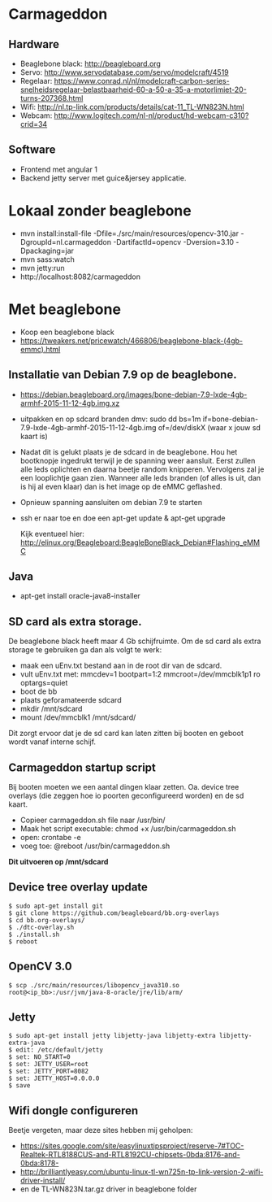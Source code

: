 # Carmageddon

## Hardware
- Beaglebone black: http://beagleboard.org
- Servo: http://www.servodatabase.com/servo/modelcraft/4519
- Regelaar: https://www.conrad.nl/nl/modelcraft-carbon-series-snelheidsregelaar-belastbaarheid-60-a-50-a-35-a-motorlimiet-20-turns-207368.html
- Wifi: http://nl.tp-link.com/products/details/cat-11_TL-WN823N.html
- Webcam: http://www.logitech.com/nl-nl/product/hd-webcam-c310?crid=34

## Software
- Frontend met angular 1
- Backend jetty server met guice&jersey applicatie.

# Lokaal zonder beaglebone
- mvn install:install-file -Dfile=./src/main/resources/opencv-310.jar -DgroupId=nl.carmageddon -DartifactId=opencv -Dversion=3.10 -Dpackaging=jar
- mvn sass:watch 
- mvn jetty:run
- http://localhost:8082/carmageddon


# Met beaglebone
- Koop een beaglebone black
- https://tweakers.net/pricewatch/466806/beaglebone-black-(4gb-emmc).html


## Installatie van Debian 7.9 op de beaglebone.
- https://debian.beagleboard.org/images/bone-debian-7.9-lxde-4gb-armhf-2015-11-12-4gb.img.xz
- uitpakken en op sdcard branden dmv: sudo dd bs=1m if=bone-debian-7.9-lxde-4gb-armhf-2015-11-12-4gb.img of=/dev/diskX (waar x jouw sd kaart is)
- Nadat dit is gelukt plaats je de sdcard in de beaglebone. Hou het bootknopje ingedrukt terwijl je de spanning weer aansluit. Eerst zullen alle leds oplichten en daarna beetje random knipperen. Vervolgens zal je een looplichtje gaan zien. Wanneer alle leds branden (of alles is uit, dan is hij al even klaar) dan is het image op de eMMC geflashed.
- Opnieuw spanning aansluiten om debian 7.9 te starten
- ssh er naar toe en doe een apt-get update & apt-get upgrade

  Kijk eventueel hier: http://elinux.org/Beagleboard:BeagleBoneBlack_Debian#Flashing_eMMC

## Java
- apt-get install oracle-java8-installer

## SD card als extra storage.
De beaglebone black heeft maar 4 Gb schijfruimte. Om de sd card als extra storage te gebruiken ga dan als volgt te werk:

- maak een uEnv.txt bestand aan in de root dir van de sdcard.
- vult uEnv.txt met:
    mmcdev=1
    bootpart=1:2
    mmcroot=/dev/mmcblk1p1 ro
    optargs=quiet
- boot de bb
- plaats geforamateerde sdcard
- mkdir /mnt/sdcard
- mount /dev/mmcblk1 /mnt/sdcard/
    
Dit zorgt ervoor dat je de sd card kan laten zitten bij booten en geboot wordt vanaf interne schijf.

## Carmageddon startup script
Bij booten moeten we een aantal dingen klaar zetten. Oa. device tree overlays (die zeggen hoe io poorten geconfigureerd worden) en de sd kaart.

- Copieer carmageddon.sh file naar /usr/bin/
- Maak het script executable: chmod +x /usr/bin/carmageddon.sh
- open: crontabe -e
- voeg toe: @reboot /usr/bin/carmageddon.sh

**Dit uitvoeren op /mnt/sdcard**
## Device tree overlay update
    $ sudo apt-get install git
    $ git clone https://github.com/beagleboard/bb.org-overlays
    $ cd bb.org-overlays/
    $ ./dtc-overlay.sh
    $ ./install.sh
    $ reboot

## OpenCV 3.0
    $ scp ./src/main/resources/libopencv_java310.so root@<ip_bb>:/usr/jvm/java-8-oracle/jre/lib/arm/

## Jetty
    $ sudo apt-get install jetty libjetty-java libjetty-extra libjetty-extra-java
    $ edit: /etc/default/jetty
    $ set: NO_START=0
    $ set: JETTY_USER=root
    $ set: JETTY_PORT=8082
    $ set: JETTY_HOST=0.0.0.0
    $ save
    
    


## Wifi dongle configureren
Beetje vergeten, maar deze sites hebben mij geholpen:
- https://sites.google.com/site/easylinuxtipsproject/reserve-7#TOC-Realtek-RTL8188CUS-and-RTL8192CU-chipsets-0bda:8176-and-0bda:8178-
- http://brilliantlyeasy.com/ubuntu-linux-tl-wn725n-tp-link-version-2-wifi-driver-install/
- en de TL-WN823N.tar.gz driver in beaglebone folder
